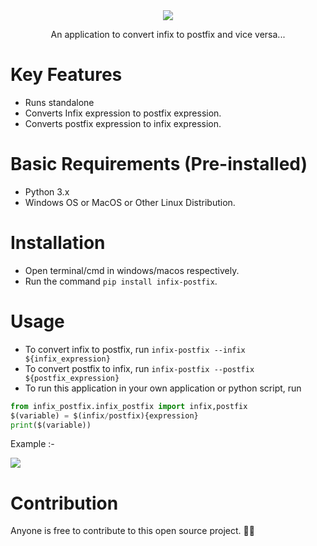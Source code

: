 <div align="center">
<image src="https://github.com/SoumadeepChoudhury/infixpostfix/res/banner.jpg"/>
<p>An application to convert infix to postfix and vice versa...</p>
</div>

# Key Features
- Runs standalone
- Converts Infix expression to postfix expression.
- Converts postfix expression to infix expression.


# Basic Requirements (Pre-installed)
- Python 3.x
- Windows OS or MacOS or Other Linux Distribution.


# Installation
- Open terminal/cmd in windows/macos respectively.
- Run the command `pip install infix-postfix`.


# Usage
- To convert infix to postfix, run `infix-postfix --infix ${infix_expression}`
- To convert postfix to infix, run `infix-postfix --postfix ${postfix_expression}`
- To run this application in your own application or python script, run
 
```python
from infix_postfix.infix_postfix import infix,postfix
$(variable) = $(infix/postfix){expression}
print($(variable))
```

Example :- 

<image src="https://github.com/SoumadeepChoudhury/infixpostfix/res/example.jpg">

# Contribution
Anyone is free to contribute to this open source project. 🎉🎉

